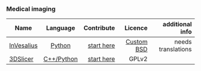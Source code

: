 <!--
    ### Table Template
    | Name | Language | Contribute | Licence | additional info |
    | ------------- |:-------------:| -----:| ----:| ----:|
    | app | code | link | licence | info |  
-->

### Medical imaging
| Name | Language | Contribute | Licence | additional info |
| ------------- |:-------------:| -----:| ----:| ----:|
| [InVesalius](https://www.cti.gov.br/en/invesalius) | [Python](https://github.com/invesalius/invesalius3) | [start here](https://www.cti.gov.br/en/node/111) | [Custom BSD](https://github.com/Slicer/Slicer/blob/master/License.txt) | needs translations |
| [3DSlicer](https://www.slicer.org/) | [C++/Python](https://github.com/Slicer/Slicer) | [start here](https://www.slicer.org/wiki/Help) | GPLv2 |  |


